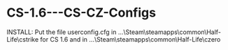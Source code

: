 # CS-1.6---CS-CZ-Configs
 INSTALL:
 Put the file userconfig.cfg in ...\Steam\steamapps\common\Half-Life\cstrike for CS 1.6 and in ...\Steam\steamapps\common\Half-Life\czero
